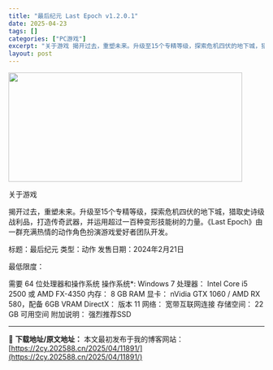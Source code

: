 ```yaml
---
title: "最后纪元 Last Epoch v1.2.0.1"
date: 2025-04-23
tags: []
categories: ["PC游戏"]
excerpt: "关于游戏 揭开过去，重塑未来。升级至15个专精等级，探索危机四伏的地下城，猎取史诗级战利品，打造传奇武器，并运用超过一百种变形技能树的力量。《Last Epoch》由一群充满热情的动作角色扮演游戏爱好者团队开发。 标题：最后纪元 类型：动作 发售日期：2024年2月21日 最低限度： 需要 64 位&hellip;"
layout: post
---
```


<img class="aligncenter size-full wp-image-11899" src="https://2cy.202588.cn/wp-content/uploads/2025/04/2025042310380292.webp" alt="" width="460" height="215" />

关于游戏

揭开过去，重塑未来。升级至15个专精等级，探索危机四伏的地下城，猎取史诗级战利品，打造传奇武器，并运用超过一百种变形技能树的力量。《Last Epoch》由一群充满热情的动作角色扮演游戏爱好者团队开发。

标题：最后纪元
类型：动作
发售日期：2024年2月21日

最低限度：

需要 64 位处理器和操作系统
操作系统*: Windows 7
处理器： Intel Core i5 2500 或 AMD FX-4350
内存： 8 GB RAM
显卡： nVidia GTX 1060 / AMD RX 580，配备 6GB VRAM
DirectX： 版本 11
网络： 宽带互联网连接
存储空间： 22 GB 可用空间
附加说明： 强烈推荐SSD

---
📖 **下载地址/原文地址：** 本文最初发布于我的博客网站：[https://2cy.202588.cn/2025/04/11891/](https://2cy.202588.cn/2025/04/11891/)
